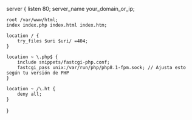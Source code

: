 server {
    listen 80;
    server_name your_domain_or_ip;

    root /var/www/html;
    index index.php index.html index.htm;

    location / {
        try_files $uri $uri/ =404;
    }

    location ~ \.php$ {
        include snippets/fastcgi-php.conf;
        fastcgi_pass unix:/var/run/php/php8.1-fpm.sock; // Ajusta esto según tu versión de PHP
    }

    location ~ /\.ht {
        deny all;
    }
}
